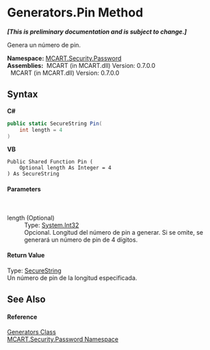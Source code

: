 # Generators.Pin Method 
 _**\[This is preliminary documentation and is subject to change.\]**_

Genera un número de pin.

**Namespace:**&nbsp;<a href="dbbe708a-6e0a-d3f8-20a0-94d530d6d526">MCART.Security.Password</a><br />**Assemblies:**&nbsp;&nbsp;MCART (in MCART.dll) Version: 0.7.0.0<br />&nbsp;&nbsp;MCART (in MCART.dll) Version: 0.7.0.0<br />

## Syntax

**C#**<br />
``` C#
public static SecureString Pin(
	int length = 4
)
```

**VB**<br />
``` VB
Public Shared Function Pin ( 
	Optional length As Integer = 4
) As SecureString
```


#### Parameters
&nbsp;<dl><dt>length (Optional)</dt><dd>Type: <a href="http://msdn2.microsoft.com/es-es/library/td2s409d" target="_blank">System.Int32</a><br />Opcional. Longitud del número de pin a generar. Si se omite, se generará un número de pin de 4 dígitos.</dd></dl>

#### Return Value
Type: <a href="http://msdn2.microsoft.com/es-es/library/7kt014s1" target="_blank">SecureString</a><br />Un número de pin de la longitud especificada.

## See Also


#### Reference
<a href="56864328-9f94-19a0-3f14-28e250ec6ecf">Generators Class</a><br /><a href="dbbe708a-6e0a-d3f8-20a0-94d530d6d526">MCART.Security.Password Namespace</a><br />